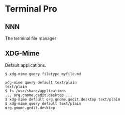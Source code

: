 # Terminal Pro

## NNN

The terminal file manager 

## XDG-Mime

Default applications.

```console
$ xdg-mime query filetype myfile.md

xdg-mime query default text/plain
text/plain
$ ls /usr/share/applications
... org.gnome.gedit.desktop ...
$ xdg-mime default org.gnome.gedit.desktop text/plain
$ xdg-mime query default text/plain
org.gnome.gedit.desktop
```



